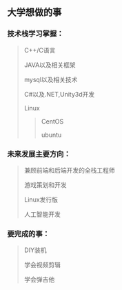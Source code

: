## 大学想做的事

### 技术栈学习掌握：

> C++/C语言
>
> JAVA以及相关框架
>
> mysql以及相关技术
>
> C#以及.NET,Unity3d开发
>
> Linux
>
> >CentOS
> >
> >ubuntu

### 未来发展主要方向：

> 兼顾前端和后端开发的全栈工程师
>
> 游戏策划和开发
>
> Linux发行版
>
> 人工智能开发

### 要完成的事：

>DIY装机
>
>学会视频剪辑
>
>学会弹吉他





